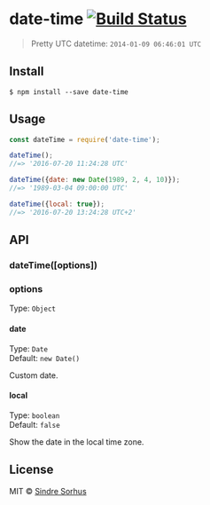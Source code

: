 # date-time [![Build Status](https://travis-ci.org/sindresorhus/date-time.svg?branch=master)](https://travis-ci.org/sindresorhus/date-time)

> Pretty UTC datetime: `2014-01-09 06:46:01 UTC`


## Install

```
$ npm install --save date-time
```


## Usage

```js
const dateTime = require('date-time');

dateTime();
//=> '2016-07-20 11:24:28 UTC'

dateTime({date: new Date(1989, 2, 4, 10)});
//=> '1989-03-04 09:00:00 UTC'

dateTime({local: true});
//=> '2016-07-20 13:24:28 UTC+2'
```


## API

### dateTime([options])

### options

Type: `Object`

#### date

Type: `Date`<br>
Default: `new Date()`

Custom date.

#### local

Type: `boolean`<br>
Default: `false`

Show the date in the local time zone.


## License

MIT © [Sindre Sorhus](https://sindresorhus.com)
